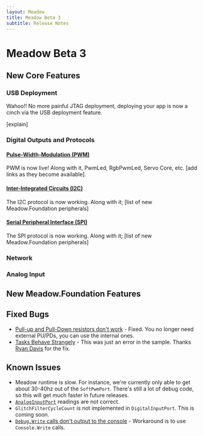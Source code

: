 ```yaml
---
layout: Meadow
title: Meadow Beta 3
subtitle: Release Notes
---
```


# Meadow Beta 3

## New Core Features

### USB Deployment

Wahoo!! No more painful JTAG deployment, deploying your app is now a cinch via the USB deployment feature.

[explain]


### Digital Outputs and Protocols

#### [Pulse-Width-Modulation (PWM)](/Guides/Meadow_Basics/IO/Digital/PWM/)

PWM is now live! Along with it, PwmLed, RgbPwmLed, Servo Core, etc. [add links as they become available].

#### [Inter-Integrated Circuits (I2C)](/Guides/Meadow_Basics/IO/Digital/Protocols/I2C/)

The I2C protocol is now working. Along with it; [list of new Meadow.Foundation peripherals]

#### [Serial Peripheral Interface (SPI)](/Guides/Meadow_Basics/IO/Digital/Protocols/SPI/)

The SPI protocol is now working. Along with it; [list of new Meadow.Foundation peripherals]


### Network


### Analog Input



## New Meadow.Foundation Features



## Fixed Bugs

* [Pull-up and Pull-Down resistors don't work](https://github.com/WildernessLabs/Meadow_Issues/issues/6) - Fixed. You no longer need external PU/PDs, you can use the internal ones.
* [Tasks Behave Strangely](https://github.com/WildernessLabs/Meadow_Issues/issues/2) - This was just an error in the sample. Thanks [Ryan Davis](https://github.com/rdavisau) for the fix.

## Known Issues

* Meadow runtime is slow. For instance, we're currently only able to get about 30-40hz out of the `SoftPwmPort`. There's still a lot of debug code, so this will get much faster in future releases.
* [`AnalogInputPort`](https://github.com/WildernessLabs/Meadow_Issues/issues/7) readings are not correct.
* `GlitchFilterCycleCount` is not implemented in `DigitalInputPort`. This is coming soon.
* [`Debug.Write` calls don't output to the console](https://github.com/WildernessLabs/Meadow_Issues/issues/3) - Workaround is to use `Console.Write` calls.